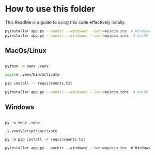 # How to use this folder
This ReadMe is a guide to using this code effectively locally.


```bash
pyinstaller app.py --onedir --windowed --icon=myicon.ico  # Windows
pyinstaller app.py --onedir --windowed --icon=myicon.icns  # macOS

```

## MacOs/Linux

```bash

python -m venv .venv

source .venv/bin/activate

pip install -r requirements.txt

pyinstaller app.py --onedir --windowed --icon=myicon.icns  # macOS
```



## Windows

```PS

py -m venv .venv

.\.venv\Scripts\activate

py -m pip install -r requirements.txt

pyinstaller app.py --onedir --windowed --icon=myicon.ico  # Windows
```


